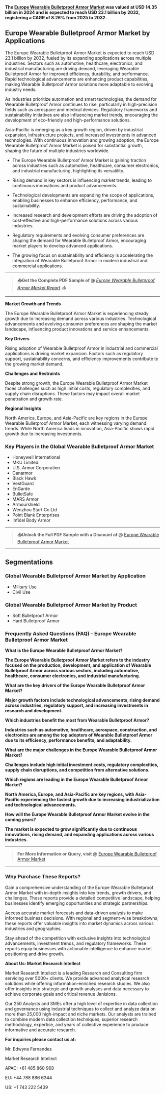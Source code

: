 <p><strong>The <a href="https://www.marketresearchintellect.com/download-sample/?rid=444087&amp;utm_source=Pulse-April-Europe&amp;utm_medium=852">Europe Wearable Bulletproof Armor Market</a> was valued at USD 14.35 billion in 2024 and is expected to reach USD 23.1 billion by 2032, registering a CAGR of 8.26% from 2025 to 2032.</strong></p><h2>Europe Wearable Bulletproof Armor Market by Applications&nbsp;</h2><p><p>The Europe Wearable Bulletproof Armor Market is expected to reach USD 23.1 billion by 2032, fueled by its expanding applications across multiple industries. Sectors such as automotive, healthcare, electronics, and industrial manufacturing are driving demand, leveraging Wearable Bulletproof Armor for improved efficiency, durability, and performance. Rapid technological advancements are enhancing product capabilities, making Wearable Bulletproof Armor solutions more adaptable to evolving industry needs.</p><p>As industries prioritize automation and smart technologies, the demand for Wearable Bulletproof Armor continues to rise, particularly in high-precision fields such as aerospace and medical devices. Regulatory frameworks and sustainability initiatives are also influencing market trends, encouraging the development of eco-friendly and high-performance solutions.</p><p>Asia-Pacific is emerging as a key growth region, driven by industrial expansion, infrastructure projects, and increased investments in advanced technologies. With continuous innovation and growing adoption, the Europe Wearable Bulletproof Armor Market is poised for substantial growth, shaping the future of multiple industries worldwide.</p></p><ul><li><p>The Europe Wearable Bulletproof Armor Market is gaining traction across industries such as automotive, healthcare, consumer electronics, and industrial manufacturing, highlighting its versatility.</p></li><li><p>Rising demand in key sectors is influencing market trends, leading to continuous innovations and product advancements.</p></li><li><p>Technological developments are expanding the scope of applications, enabling businesses to enhance efficiency, performance, and sustainability.</p></li><li><p>Increased research and development efforts are driving the adoption of cost-effective and high-performance solutions across various industries.</p></li><li><p>Regulatory requirements and evolving consumer preferences are shaping the demand for Wearable Bulletproof Armor, encouraging market players to develop advanced applications.</p></li><li><p>The growing focus on sustainability and efficiency is accelerating the integration of Wearable Bulletproof Armor in modern industrial and commercial applications.</p></li></ul><hr /><blockquote><p><strong><span class="font-[700]">📥Get the Complete PDF Sample of @ </span></strong><em><span class="font-[700]"><a href="https://www.marketresearchintellect.com/download-sample/?rid=444087&amp;utm_source=Pulse-April-Europe&amp;utm_medium=852" target="_blank" data-tracking-control-name="article-ssr-frontend-pulse_little-text-block" data-tracking-will-navigate="" data-test-link="">Europe Wearable Bulletproof Armor Market Report</a>&nbsp;📥</span></em></p></blockquote><hr /><p class="" data-start="77" data-end="360"><strong data-start="77" data-end="105">Market Growth and Trends</strong></p><p class="" data-start="77" data-end="360">The Europe Wearable Bulletproof Armor Market is experiencing steady growth due to increasing demand across various industries. Technological advancements and evolving consumer preferences are shaping the market landscape, influencing product innovations and service enhancements.</p><p class="" data-start="362" data-end="606"><strong data-start="362" data-end="377">Key Drivers</strong></p><p class="" data-start="362" data-end="606">Rising adoption of Wearable Bulletproof Armor in industrial and commercial applications is driving market expansion. Factors such as regulatory support, sustainability concerns, and efficiency improvements contribute to the growing market demand.</p><p class="" data-start="608" data-end="849"><strong data-start="608" data-end="637">Challenges and Restraints</strong></p><p class="" data-start="608" data-end="849">Despite strong growth, the Europe Wearable Bulletproof Armor Market faces challenges such as high initial costs, regulatory complexities, and supply chain disruptions. These factors may impact overall market penetration and growth rate.</p><p class="" data-start="851" data-end="1095"><strong data-start="851" data-end="872">Regional Insights</strong></p><p class="" data-start="851" data-end="1095">North America, Europe, and Asia-Pacific are key regions in the Europe Wearable Bulletproof Armor Market, each witnessing varying demand trends. While North America leads in innovation, Asia-Pacific shows rapid growth due to increasing investments.</p><p><h3>Key Players in the Global Wearable Bulletproof Armor Market </h3><ul><li>Honeywell International</li><li>MKU Limited</li><li>U.S. Armor Corporation</li><li>Canarmor</li><li>Black Hawk</li><li>VestGuard</li><li>EnGarde</li><li>BulletSafe</li><li>MARS Armor</li><li>Armourshield</li><li>Wenzhou Start Co Ltd</li><li>Point Blank Enterprises</li><li>Infidel Body Armor</li></ul></p><hr /><blockquote><p><strong>📥Unlock the Full PDF Sample with a Discount of @</strong> <a href="https://www.marketresearchintellect.com/ask-for-discount/?rid=444087&amp;utm_source=Pulse-April-Europe&amp;utm_medium=852">Europe Wearable Bulletproof Armor Market</a></p></blockquote><hr /><p><h2>Segmentations</h2><h3>Global Wearable Bulletproof Armor Market by Application</h3><ul><li>Military Use</li><li>Civil Use</li></ul><h3>Global Wearable Bulletproof Armor Market by Product</h3><ul><li>Soft Bulletproof Armor</li><li>Hard Bulletproof Armor</li></ul></p><h3><strong>Frequently Asked Questions (FAQ) &ndash; Europe Wearable Bulletproof Armor Market</strong></h3><p><strong>What is the Europe Wearable Bulletproof Armor Market?</strong></p><p><strong>The Europe Wearable Bulletproof Armor Market refers to the industry focused on the production, development, and application of Wearable Bulletproof Armor across various sectors, including automotive, healthcare, consumer electronics, and industrial manufacturing.</strong></p><p><strong>What are the key drivers of the Europe Wearable Bulletproof Armor Market?</strong></p><p><strong>Major growth factors include technological advancements, rising demand across industries, regulatory support, and increasing investments in research and development.</strong></p><p><strong>Which industries benefit the most from Wearable Bulletproof Armor?</strong></p><p><strong>Industries such as automotive, healthcare, aerospace, construction, and electronics are among the top adopters of Wearable Bulletproof Armor due to its efficiency, performance benefits, and adaptability.</strong></p><p><strong>What are the major challenges in the Europe Wearable Bulletproof Armor Market?</strong></p><p><strong>Challenges include high initial investment costs, regulatory complexities, supply chain disruptions, and competition from alternative solutions.</strong></p><p><strong>Which regions are leading in the Europe Wearable Bulletproof Armor Market?</strong></p><p><strong>North America, Europe, and Asia-Pacific are key regions, with Asia-Pacific experiencing the fastest growth due to increasing industrialization and technological advancements.</strong></p><p><strong>How will the Europe Wearable Bulletproof Armor Market evolve in the coming years?</strong></p><p><strong>The market is expected to grow significantly due to continuous innovations, rising demand, and expanding applications across various industries.</strong></p><hr /><blockquote><p><span class="font-[700]"><strong>For More Information or Query, visit&nbsp;@</strong>&nbsp;</span><span class="font-[700]"><a href="https://www.marketresearchintellect.com/product/global-wearable-bulletproof-armor-market-size-and-forecast/?utm_source=Linkedin&utm_medium=852" target="_blank" data-tracking-control-name="article-ssr-frontend-pulse_little-text-block" data-tracking-will-navigate="" data-test-link="">Europe Wearable Bulletproof Armor Market</a></span></p></blockquote><hr /><h3><strong data-start="0" data-end="31">Why Purchase These Reports?</strong></h3><p class="" data-start="35" data-end="297">Gain a comprehensive understanding of the Europe Wearable Bulletproof Armor Market with in-depth insights into key trends, growth drivers, and challenges. These reports provide a detailed competitive landscape, helping businesses identify emerging opportunities and strategic partnerships.</p><p class="" data-start="299" data-end="540">Access accurate market forecasts and data-driven analysis to make informed business decisions. With regional and segment-wise breakdowns, these reports offer valuable insights into market dynamics across various industries and geographies.</p><p class="" data-start="542" data-end="784">Stay ahead of the competition with exclusive insights into technological advancements, investment trends, and regulatory frameworks. These reports equip businesses with actionable intelligence to enhance market positioning and drive growth.</p><p><strong><span class="font-[700]">About Us: Market Research Intellect</span></strong></p><p><span class="">Market Research Intellect is a leading Research and Consulting firm servicing over 5000+ clients. We provide advanced analytical research solutions while offering information-enriched research studies.&nbsp;</span>We also offer insights into strategic and growth analyses and data necessary to achieve corporate goals and critical revenue Janisions.</p><p><span class="">Our 250 Analysts and SMEs offer a high level of expertise in data collection and governance using industrial techniques to collect and analyze data on more than 25,000 high-impact and niche markets. Our analysts are trained to combine modern data collection techniques, superior research methodology, expertise, and years of collective experience to produce informative and accurate research.</span></p><p><strong>For inquiries please contact us at:</strong></p><p>Mr. Edwyne Fernandes</p><p>Market Research Intellect</p><p>APAC: +61 485 860 968</p><p>EU: +44 788 886 6344</p><p>US: +1 743 222 5439</p>